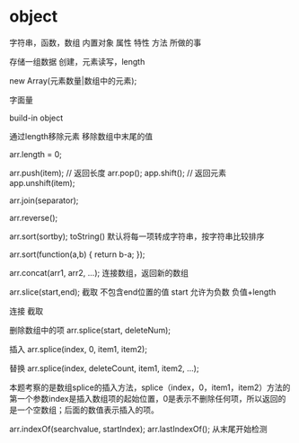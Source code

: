# object

字符串，函数，数组
内置对象
属性 特性
方法 所做的事

存储一组数据
创建，元素读写，length

new Array(元素数量|数组中的元素);

字面量

build-in object

通过length移除元素
移除数组中末尾的值

arr.length = 0;

arr.push(item); // 返回长度
arr.pop();
app.shift();    // 返回元素
app.unshift(item);

arr.join(separator);

arr.reverse();

arr.sort(sortby);
toString()
默认将每一项转成字符串，按字符串比较排序

arr.sort(function(a,b) {
  return b-a;
});

arr.concat(arr1, arr2, ...);
连接数组，返回新的数组

arr.slice(start,end);
截取
不包含end位置的值
start 允许为负数
负值+length

连接
截取

删除数组中的项
arr.splice(start, deleteNum);

插入
arr.splice(index, 0, item1, item2);

替换
arr.splice(index, deleteCount, item1, item2, ...);

本题考察的是数组splice的插入方法，splice（index，0，item1，item2）方法的第一个参数index是插入数组项的起始位置，0是表示不删除任何项，所以返回的是一个空数组；后面的数值表示插入的项。

arr.indexOf(searchvalue, startIndex);
arr.lastIndexOf();
从末尾开始检测

